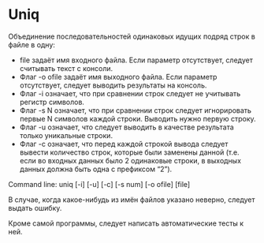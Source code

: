 # Uniq

Объединение последовательностей одинаковых идущих подряд строк в файле в одну:

* file задаёт имя входного файла. Если параметр отсутствует, следует считывать текст с консоли.
* Флаг -o ofile задаёт имя выходного файла. Если параметр отсутствует, следует выводить результаты на консоль.
* Флаг -i означает, что при сравнении строк следует не учитывать регистр символов.
* Флаг -s N означает, что при сравнении строк следует игнорировать первые N символов каждой строки. Выводить нужно первую строку.
* Флаг -u означает, что следует выводить в качестве результата только уникальные строки.
* Флаг -с означает, что перед каждой строкой вывода следует вывести количество строк, которые были заменены данной (т.е. если во входных данных было 2 одинаковые строки, в выходных данных должна быть одна с префиксом “2”).

Command line: uniq [-i] [-u] [-c] [-s num] [-o ofile] [file]

В случае, когда какое-нибудь из имён файлов указано неверно, следует выдать ошибку.

Кроме самой программы, следует написать автоматические тесты к ней.